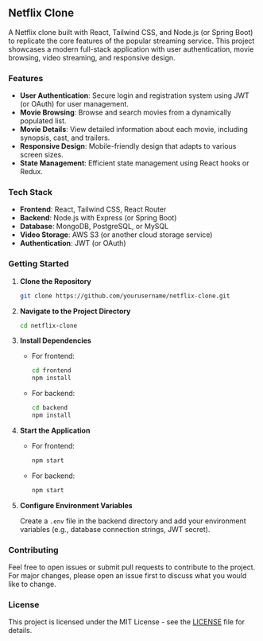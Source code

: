## Netflix Clone

A Netflix clone built with React, Tailwind CSS, and Node.js (or Spring Boot) to replicate the core features of the popular streaming service. This project showcases a modern full-stack application with user authentication, movie browsing, video streaming, and responsive design.

### Features

- **User Authentication**: Secure login and registration system using JWT (or OAuth) for user management.
- **Movie Browsing**: Browse and search movies from a dynamically populated list.
- **Movie Details**: View detailed information about each movie, including synopsis, cast, and trailers.
- **Responsive Design**: Mobile-friendly design that adapts to various screen sizes.
- **State Management**: Efficient state management using React hooks or Redux.

### Tech Stack

- **Frontend**: React, Tailwind CSS, React Router
- **Backend**: Node.js with Express (or Spring Boot)
- **Database**: MongoDB, PostgreSQL, or MySQL
- **Video Storage**: AWS S3 (or another cloud storage service)
- **Authentication**: JWT (or OAuth)

### Getting Started

1. **Clone the Repository**

   ```bash
   git clone https://github.com/yourusername/netflix-clone.git
   ```

2. **Navigate to the Project Directory**

   ```bash
   cd netflix-clone
   ```

3. **Install Dependencies**

   - For frontend:

     ```bash
     cd frontend
     npm install
     ```

   - For backend:

     ```bash
     cd backend
     npm install
     ```

4. **Start the Application**

   - For frontend:

     ```bash
     npm start
     ```

   - For backend:

     ```bash
     npm start
     ```

5. **Configure Environment Variables**

   Create a `.env` file in the backend directory and add your environment variables (e.g., database connection strings, JWT secret).

### Contributing

Feel free to open issues or submit pull requests to contribute to the project. For major changes, please open an issue first to discuss what you would like to change.

### License

This project is licensed under the MIT License - see the [LICENSE](LICENSE) file for details.
